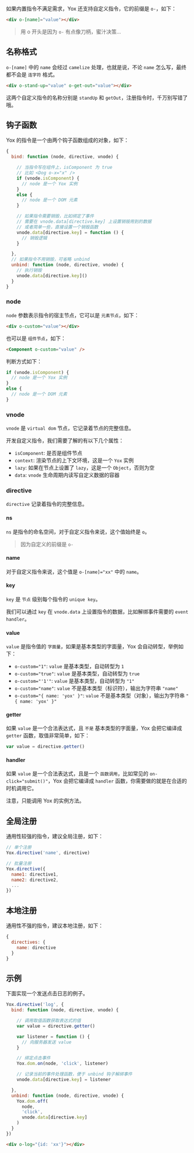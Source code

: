 如果内置指令不满足需求，Yox 还支持自定义指令，它的前缀是 `o-`，如下：

```html
<div o-[name]="value"></div>
```

> 用 o 开头是因为 `o-` 有点像刀柄，蜜汁决策...

## 名称格式

`o-[name]` 中的 `name` 会经过 `camelize` 处理，也就是说，不论 `name` 怎么写，最终都不会是 `连字符` 格式。

```html
<div o-stand-up="value" o-get-out="value"></div>
```

这两个自定义指令的名称分别是 `standUp` 和  `getOut`，注册指令时，千万别写错了哦。


## 钩子函数

Yox 的指令是一个由两个钩子函数组成的对象，如下：

```js
{
  bind: function (node, directive, vnode) {

    // 当指令写在组件上，isComponent 为 true
    // 比如 <Dog o-x="x" />
    if (vnode.isComponent) {
      // node 是一个 Yox 实例
    }
    else {
      // node 是一个 DOM 元素
    }

    // 如果指令需要销毁，比如绑定了事件
    // 需要在 vnode.data[directive.key] 上设置销毁用到的数据
    // 或者简单一些，直接设置一个销毁函数
    vnode.data[directive.key] = function () {
      // 销毁逻辑
    }

  },
  // 如果指令不用销毁，可省略 unbind
  unbind: function (node, directive, vnode) {
    // 执行销毁
    vnode.data[directive.key]()
  }
}
```

### node

`node` 参数表示指令的宿主节点，它可以是 `元素节点`，如下：

```html
<div o-custom="value"></div>
```

也可以是 `组件节点`，如下：

```html
<Component o-custom="value" />
```

判断方式如下：

```js
if (vnode.isComponent) {
  // node 是一个 Yox 实例
}
else {
  // node 是一个 DOM 元素
}
```

### vnode

`vnode` 是 `virtual dom` 节点，它记录着节点的完整信息。

开发自定义指令，我们需要了解的有以下几个属性：

* `isComponent`: 是否是组件节点
* `context`: 渲染节点的上下文环境，这是一个 `Yox` 实例
* `lazy`: 如果在节点上设置了 `lazy`，这是一个 `Object`，否则为空
* `data`: `vnode` 生命周期内读写自定义数据的容器

### directive

`directive` 记录着指令的完整信息。

#### ns

`ns` 是指令的命名空间，对于自定义指令来说，这个值始终是 `o`。

> 因为自定义的前缀是 `o-`

#### name

对于自定义指令来说，这个值是 `o-[name]="xx"` 中的 `name`。

#### key

`key` 是 `节点` 级别每个指令的 `unique key`。

我们可以通过 `key` 在 `vnode.data` 上设置指令的数据，比如解绑事件需要的 `event handler`。

#### value

`value` 是指令值的 `字面量`，如果是基本类型的字面量，Yox 会自动转型，举例如下：

* `o-custom="1"`: `value` 是基本类型，自动转型为 `1`
* `o-custom="true"`: `value` 是基本类型，自动转型为 `true`
* `o-custom="'1'"`: `value` 是基本类型，自动转型为 `"1"`
* `o-custom="name"`: `value` 不是基本类型（标识符），输出为字符串 `"name"`
* `o-custom="{ name: 'yox' }"`: `value` 不是基本类型（对象），输出为字符串 `"{ name: 'yox' }"`

#### getter

如果 `value` 是一个合法表达式，且 `不是` 基本类型的字面量，Yox 会把它编译成 `getter` 函数，取值非常简单，如下：

```js
var value = directive.getter()
```

#### handler

如果 `value` 是一个合法表达式，且是一个 `函数调用`，比如常见的 `on-click="submit()"`，Yox 会把它编译成 `handler` 函数，你需要做的就是在合适的时机调用它。

注意，只能调用 Yox 的实例方法。

## 全局注册

通用性较强的指令，建议全局注册，如下：

```js
// 单个注册
Yox.directive('name', directive)

// 批量注册
Yox.directive({
  name1: directive1,
  name2: directive2,
  ...
})
```

## 本地注册

通用性不强的指令，建议本地注册，如下：

```js
{
  directives: {
    name: directive
  }
}
```

## 示例

下面实现一个发送点击日志的例子。

```js
Yox.directive('log', {
  bind: function (node, directive, vnode) {

    // 调用取值函数获取表达式的值
    var value = directive.getter()

    var listener = function () {
      // 向服务器发送 value
    }

    // 绑定点击事件
    Yox.dom.on(node, 'click', listener)

    // 记录当前的事件处理函数，便于 unbind 钩子解绑事件
    vnode.data[directive.key] = listener

  },
  unbind: function (node, directive, vnode) {
    Yox.dom.off(
      node,
      'click',
      vnode.data[directive.key]
    )
  }
})
```

```html
<div o-log="{id: 'xx'}"></div>
```



